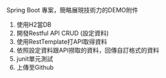 Spring Boot 專案，簡略展現技術力的DEMO附件

1. 使用H2當DB
2. 開發Restful API CRUD (設定資料)
3. 使用RestTemplate打API取得資料
4. 依照設定資料跟API撈取的資料，回傳自訂格式的資料
5. junit單元測試
6. 上傳至Github

